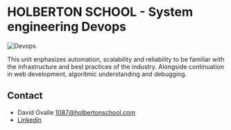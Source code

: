 # HOLBERTON SCHOOL - System engineering Devops

![](https://www.infocyte.com/wp-content/uploads/devops-secops-convergence.jpg?raw=true "Devops")

This unit enphasizes automation, scalability and reliability to be familiar with the infrastructure and best practices of the industry. Alongside continuation in web development, algoritmic understanding and debugging. 

## Contact

* David Ovalle <1087@holbertonschool.com>
* [Linkedin](https://www.linkedin.com/in/david-giovani-ovalle-ariza/)
